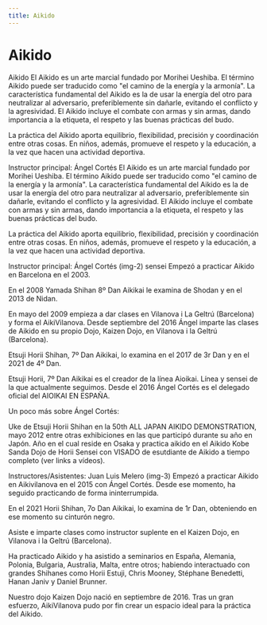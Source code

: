 ```yaml
---
title: Aikido
---
```

# Aikido

Aikido
El Aikido es un arte marcial fundado por Morihei Ueshiba. El término Aikido puede ser traducido como "el camino de la energía y la armonía". La característica fundamental del Aikido es la de usar la energía del otro para neutralizar al adversario, preferiblemente sin dañarle, evitando el conflicto y la agresividad. El Aikido incluye el combate con armas y sin armas, dando importancia a la etiqueta, el respeto y las buenas prácticas del budo.

La práctica del Aikido aporta equilibrio, flexibilidad, precisión y coordinación entre otras cosas. En niños, además, promueve el respeto y la educación, a la vez que hacen una actividad deportiva.

Instructor principal: Ángel Cortés
El Aikido es un arte marcial fundado por Morihei Ueshiba. El término Aikido puede ser traducido como "el camino de la energía y la armonía". La característica fundamental del Aikido es la de usar la energía del otro para neutralizar al adversario, preferiblemente sin dañarle, evitando el conflicto y la agresividad. El Aikido incluye el combate con armas y sin armas, dando importancia a la etiqueta, el respeto y las buenas prácticas del budo.

La práctica del Aikido aporta equilibrio, flexibilidad, precisión y coordinación entre otras cosas. En niños, además, promueve el respeto y la educación, a la vez que hacen una actividad deportiva.

Instructor principal: Ángel Cortés (img-2)
sensei
Empezó a practicar Aikido en Barcelona en el 2003.

En el 2008 Yamada Shihan 8º Dan Aikikai le examina de Shodan y en el 2013 de Nidan.

En mayo del 2009 empieza a dar clases en Vilanova i La Geltrú (Barcelona) y forma el AikiVilanova. Desde septiembre del 2016 Ángel imparte las clases de Aikido en su propio Dojo, Kaizen Dojo, en Vilanova i la Geltrú (Barcelona).

Etsuji Horii Shihan, 7º Dan Aikikai, lo examina en el 2017 de 3r Dan y en el 2021 de 4º Dan.

Etsuji Horii, 7º Dan Aikikai es el creador de la línea Aioikai. Línea y sensei de la que actualmente seguimos. Desde el 2016 Ángel Cortés es el delegado oficial del AIOIKAI EN ESPAÑA.

Un poco más sobre Ángel Cortés:

Uke de Etsuji Horii Shihan en la 50th ALL JAPAN AIKIDO DEMONSTRATION, mayo 2012 entre otras exhibiciones en las que participó durante su año en Japón. Año en el cual reside en Osaka y practica aikido en el Aikido Kobe Sanda Dojo de Horii Sensei con VISADO de esutdiante de Aikido a tiempo completo (ver links a vídeos).

Instructores/Asistentes: Juan Luis Melero (img-3)
Empezó a practicar Aikido en Aikivilanova en el 2015 con Ángel Cortés. Desde ese momento, ha seguido practicando de forma ininterrumpida.

En el 2021 Horii Shihan, 7o Dan Aikikai, lo examina de 1r Dan, obteniendo en ese momento su cinturón negro.

Asiste e imparte clases como instructor suplente en el Kaizen Dojo, en Vilanova i la Geltrú (Barcelona).

Ha practicado Aikido y ha asistido a seminarios en España, Alemania, Polonia, Bulgaria, Australia, Malta, entre otros; habiendo interactuado con grandes Shihanes como Horii Estuji, Chris Mooney, Stéphane Benedetti, Hanan Janiv y Daniel Brunner.

Nuestro dojo
Kaizen Dojo nació en septiembre de 2016. Tras un gran esfuerzo, AikiVilanova pudo por fin crear un espacio ideal para la práctica del Aikido.